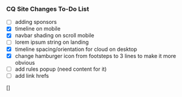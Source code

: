 ### CQ Site Changes To-Do List

- [ ] adding sponsors
- [x] timeline on mobile
- [x] navbar shading on scroll mobile
- [ ] lorem ipsum string on landing
- [x] timeline spacing/orientation for cloud on desktop
- [x] change hamburger icon from footsteps to 3 lines to make it more obvious
- [ ] add rules popup (need content for it)
- [ ] add link hrefs

[]
